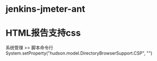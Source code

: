 # jenkins-jmeter-ant
# HTML报告支持css
系统管理 >> 脚本命令行
System.setProperty("hudson.model.DirectoryBrowserSupport.CSP", "")

